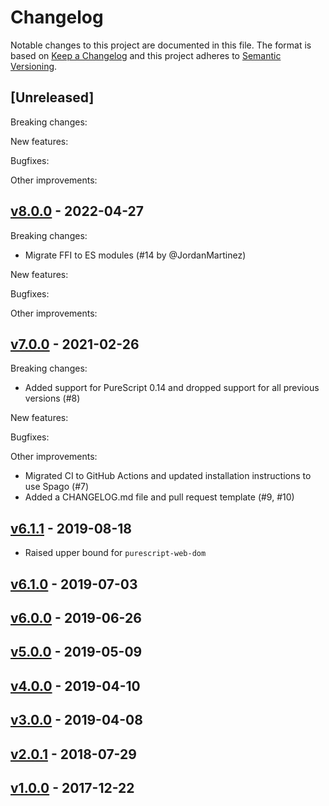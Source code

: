 # Changelog

Notable changes to this project are documented in this file. The format is based on [Keep a Changelog](https://keepachangelog.com/en/1.0.0/) and this project adheres to [Semantic Versioning](https://semver.org/spec/v2.0.0.html).

## [Unreleased]

Breaking changes:

New features:

Bugfixes:

Other improvements:

## [v8.0.0](https://github.com/purescript-web/purescript-web-dom-parser/releases/tag/v8.0.0) - 2022-04-27

Breaking changes:
- Migrate FFI to ES modules (#14 by @JordanMartinez)

New features:

Bugfixes:

Other improvements:

## [v7.0.0](https://github.com/purescript-web/purescript-web-dom-parser/releases/tag/v7.0.0) - 2021-02-26

Breaking changes:
- Added support for PureScript 0.14 and dropped support for all previous versions (#8)

New features:

Bugfixes:

Other improvements:
- Migrated CI to GitHub Actions and updated installation instructions to use Spago (#7)
- Added a CHANGELOG.md file and pull request template (#9, #10)

## [v6.1.1](https://github.com/purescript-web/purescript-web-dom-parser/releases/tag/v6.1.1) - 2019-08-18

- Raised upper bound for `purescript-web-dom`

## [v6.1.0](https://github.com/purescript-web/purescript-web-dom-parser/releases/tag/v6.1.0) - 2019-07-03

## [v6.0.0](https://github.com/purescript-web/purescript-web-dom-parser/releases/tag/v6.0.0) - 2019-06-26

## [v5.0.0](https://github.com/purescript-web/purescript-web-dom-parser/releases/tag/v5.0.0) - 2019-05-09

## [v4.0.0](https://github.com/toastal/purescript-web-dom-parser/releases/tag/v4.0.0) - 2019-04-10

## [v3.0.0](https://github.com/toastal/purescript-web-dom-parser/releases/tag/v3.0.0) - 2019-04-08

## [v2.0.1](https://github.com/toastal/purescript-web-dom-parser/releases/tag/v2.0.1) - 2018-07-29

## [v1.0.0](https://github.com/toastal/purescript-web-dom-parser/releases/tag/v1.0.0) - 2017-12-22
